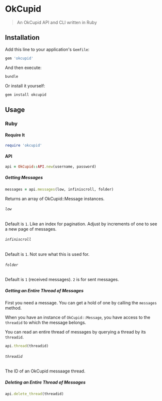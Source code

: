 # OkCupid

> An OkCupid API and CLI written in Ruby

## Installation

Add this line to your application's `Gemfile`:

```ruby
gem 'okcupid'
```

And then execute:

```bash
bundle
```

Or install it yourself:

```bash
gem install okcupid
```

## Usage

### Ruby

#### Require It

```ruby
require 'okcupid'
```

#### API

```ruby
api = OkCupid::API.new(username, password)
```

##### Getting Messages

```ruby
messages = api.messages(low, infiniscroll, folder)
```

Returns an array of OkCupid::Message instances.

###### `low`

Default is `1`. Like an index for pagination. Adjust by increments of one to
see a new page of messages.

###### `infiniscroll`

Default is `1`. Not sure what this is used for.

###### `folder`

Default is `1` (received messages). `2` is for sent messages.

##### Getting an Entire Thread of Messages

First you need a message. You can get a hold of one by calling the `messages`
method.

When you have an instance of `OkCupid::Message`, you have access to the
`threadid` to which the message belongs.

You can read an entire thread of messages by querying a thread by its
`threadid`.

```ruby
api.thread(threadid)
```

###### `threadid`

The ID of an OkCupid messaage thread.

##### Deleting an Entire Thread of Messages

```ruby
api.delete_thread(threadid)
```
